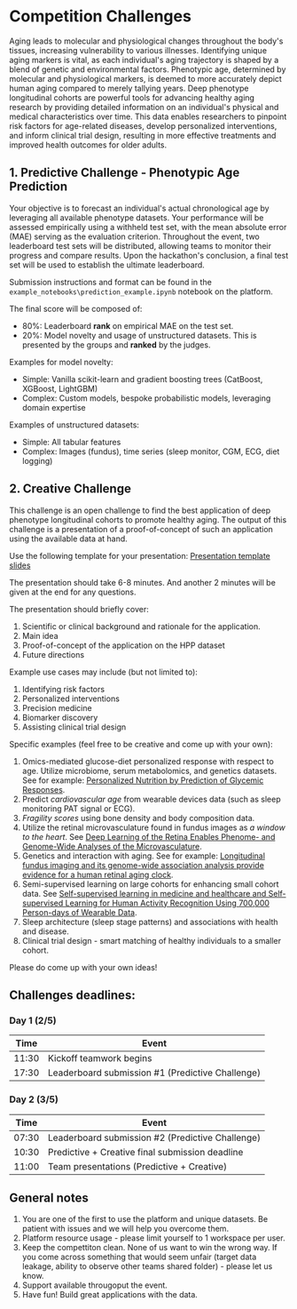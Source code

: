 # Competition Challenges

Aging leads to molecular and physiological changes throughout the body's tissues, increasing vulnerability to various illnesses. Identifying unique aging markers is vital, as each individual's aging trajectory is shaped by a blend of genetic and environmental factors. Phenotypic age, determined by molecular and physiological markers, is deemed to more accurately depict human aging compared to merely tallying years. Deep phenotype longitudinal cohorts are powerful tools for advancing healthy aging research by providing detailed information on an individual's physical and medical characteristics over time. This data enables researchers to pinpoint risk factors for age-related diseases, develop personalized interventions, and inform clinical trial design, resulting in more effective treatments and improved health outcomes for older adults.

## 1. Predictive Challenge - Phenotypic Age Prediction
Your objective is to forecast an individual's actual chronological age by leveraging all available phenotype datasets. Your performance will be assessed empirically using a withheld test set, with the mean absolute error (MAE) serving as the evaluation criterion. Throughout the event, two leaderboard test sets will be distributed, allowing teams to monitor their progress and compare results. Upon the hackathon's conclusion, a final test set will be used to establish the ultimate leaderboard.

Submission instructions and format can be found in the `example_notebooks\prediction_example.ipynb` notebook on the platform.

The final score will be composed of:  
- 80%: Leaderboard **rank** on empirical MAE on the test set.  
- 20%: Model novelty and usage of unstructured datasets. This is presented by the groups and **ranked** by the judges.  

Examples for model novelty:  
- Simple: Vanilla scikit-learn and gradient boosting trees (CatBoost, XGBoost, LightGBM)  
- Complex: Custom models, bespoke probabilistic models, leveraging domain expertise  

Examples of unstructured datasets:  
- Simple: All tabular features  
- Complex: Images (fundus), time series (sleep monitor, CGM, ECG, diet logging)  

## 2. Creative Challenge
This challenge is an open challenge to find the best application of deep phenotype longitudinal cohorts to promote healthy aging. The output of this challenge is a presentation of a proof-of-concept of such an application using the available data at hand.

Use the following template for your presentation: [Presentation template slides](https://docs.google.com/presentation/d/1MXjvLig6ZIgN-6RLjk2FamO4y-XHLNRH/edit?usp=share_link&ouid=117022341077434935776&rtpof=true&sd=true)  

The presentation should take 6-8 minutes. And another 2 minutes will be given at the end for any questions.  

The presentation should briefly cover:  
1. Scientific or clinical background and rationale for the application.  
2. Main idea  
3. Proof-of-concept of the application on the HPP dataset  
4. Future directions  

Example use cases may include (but not limited to):  
1. Identifying risk factors  
2. Personalized interventions  
3. Precision medicine  
4. Biomarker discovery  
5. Assisting clinical trial design  

Specific examples (feel free to be creative and come up with your own):  
1. Omics-mediated glucose-diet personalized response with respect to age. Utilize microbiome, serum metabolomics, and genetics datasets. See for example: [Personalized Nutrition by Prediction of Glycemic Responses](https://www.sciencedirect.com/science/article/pii/S0092867415014816).  
2. Predict _cardiovascular age_ from wearable devices data (such as sleep monitoring PAT signal or ECG).  
3. _Fragility scores_ using bone density and body composition data.  
4. Utilize the retinal microvasculature found in fundus images as _a window to the heart_. See [Deep Learning of the Retina Enables Phenome- and Genome-Wide Analyses of the Microvasculature](https://www.ahajournals.org/doi/10.1161/CIRCULATIONAHA.121.057709).  
5. Genetics and interaction with aging. See for example: [Longitudinal fundus imaging and its genome-wide association analysis provide evidence for a human retinal aging clock](https://elifesciences.org/articles/82364).  
6. Semi-supervised learning on large cohorts for enhancing small cohort data. See [Self-supervised learning in medicine and healthcare and Self-supervised Learning for Human Activity Recognition Using 700,000 Person-days of Wearable Data](https://www.nature.com/articles/s41551-022-00914-1).  
7. Sleep architecture (sleep stage patterns) and associations with health and disease.  
8. Clinical trial design - smart matching of healthy individuals to a smaller cohort.  

Please do come up with your own ideas!  


## Challenges deadlines:

### Day 1 (2/5)
| Time   | Event                                              |
|--------|----------------------------------------------------|
| 11:30  | Kickoff teamwork begins                            |
| 17:30  | Leaderboard submission #1 (Predictive Challenge)   |

### Day 2 (3/5)
| Time   | Event                                              |
|--------|----------------------------------------------------|
| 07:30  | Leaderboard submission #2 (Predictive Challenge)   |
| 10:30  | Predictive + Creative final submission deadline    |
| 11:00  | Team presentations (Predictive + Creative)         |


## General notes  
1. You are one of the first to use the platform and unique datasets. Be patient with issues and we will help you overcome them.  
2. Platform resource usage - please limit yourself to 1 workspace per user.
3. Keep the compettiton clean. None of us want to win the wrong way. If you come across something that would seem unfair (target data leakage, ability to observe other teams shared folder) - please let us know.
4. Support available througoput the event.
5. Have fun! Build great applications with the data.  
